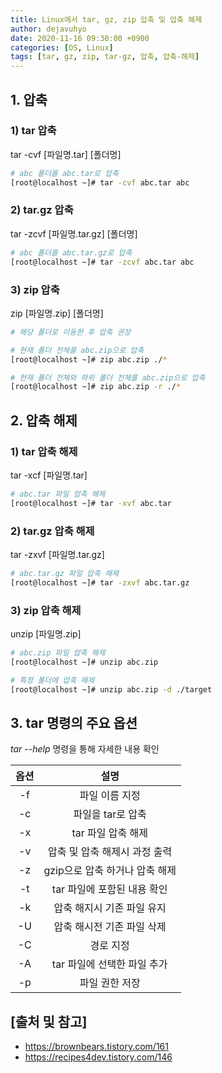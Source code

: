 ```yaml
--- 
title: Linux에서 tar, gz, zip 압축 및 압축 해제
author: dejavuhyo
date: 2020-11-16 09:30:00 +0900
categories: [OS, Linux]
tags: [tar, gz, zip, tar-gz, 압축, 압축-해제]
---
```


## 1. 압축

### 1) tar 압축
tar -cvf [파일명.tar] [폴더명]

```bash
# abc 폴더를 abc.tar로 압축
[root@localhost ~]# tar -cvf abc.tar abc
```

### 2) tar.gz 압축
tar -zcvf [파일명.tar.gz] [폴더명]

```bash
# abc 폴더를 abc.tar.gz로 압축
[root@localhost ~]# tar -zcvf abc.tar abc
```

### 3) zip 압축
zip [파일명.zip] [폴더명]

```bash
# 해당 폴더로 이동한 후 압축 권장

# 현재 폴더 전체를 abc.zip으로 압축
[root@localhost ~]# zip abc.zip ./*

# 현재 폴더 전체와 하위 폴더 전체를 abc.zip으로 압축
[root@localhost ~]# zip abc.zip -r ./*
```

## 2. 압축 해제

### 1) tar 압축 해제
tar -xcf [파일명.tar]

```bash
# abc.tar 파일 압축 해제
[root@localhost ~]# tar -xvf abc.tar
```

### 2) tar.gz 압축 해제
tar -zxvf [파일명.tar.gz]

```bash
# abc.tar.gz 파일 압축 해제
[root@localhost ~]# tar -zxvf abc.tar.gz
```

### 3) zip 압축 해제
unzip [파일명.zip]

```bash
# abc.zip 파일 압축 해제
[root@localhost ~]# unzip abc.zip

# 특정 폴더에 압축 해제
[root@localhost ~]# unzip abc.zip -d ./target
```

## 3. tar 명령의 주요 옵션
*tar --help* 명령을 통해 자세한 내용 확인

| 옵션 | 설명 |
|:---:|:---:|
| -f | 파일 이름 지정 |
| -c | 파일을 tar로 압축 |
| -x | tar 파일 압축 해제 |
| -v | 압축 및 압축 해제시 과정 출력 |
| -z | gzip으로 압축 하거나 압축 해제 |
| -t | tar 파일에 포함된 내용 확인 |
| -k | 압축 해지시 기존 파일 유지 |
| -U | 압축 해시전 기존 파일 삭제 |
| -C | 경로 지정 |
| -A | tar 파일에 선택한 파일 추가 |
| -p | 파일 권한 저장 |

## [출처 및 참고]
* <https://brownbears.tistory.com/161>
* <https://recipes4dev.tistory.com/146>
